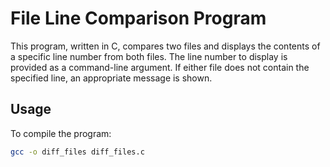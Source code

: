 # File Line Comparison Program

This program, written in C, compares two files and displays the contents of a specific line number from both files. The line number to display is provided as a command-line argument. If either file does not contain the specified line, an appropriate message is shown.

## Usage

To compile the program:
```bash
gcc -o diff_files diff_files.c

